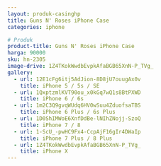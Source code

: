 ```yaml
---
layout: produk-casinghp
title: Guns N' Roses iPhone Case
categories: iphone

# Produk
product-title: Guns N' Roses iPhone Case
harga: 90000
sku: hn-2305
image-drive: 1Z4TKokWwdbEvpkAfaBGB65XnN-P_TVg_
gallery:
  - url: 12E1cFg6itj5AdJion-8D8jU7ouugAx0v
    title: iPhone 5 / 5s / SE
  - url: 1QxptzmlKVT90ou_x0kGq7wQ1s8BtPXWD
    title: iPhone 6 / 6s
  - url: 1m2C3Q9gvqWUdq6HV0wSuu4ZduofsaTBS
    title: iPhone 6 Plus / 6s Plus
  - url: 1D0ShIMWoE6XnfDdBe-lNIhZNojj-SzoQ
    title: iPhone 7 / 8
  - url: 1-ScU_-pwHC9Fx4-CcpAjF16gIr4DWaIp
    title: iPhone 7 Plus / 8 Plus
  - url: 1Z4TKokWwdbEvpkAfaBGB65XnN-P_TVg_
    title: iPhone X
---
```

